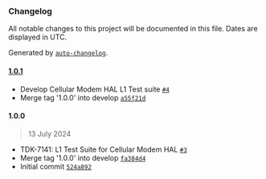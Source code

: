 ### Changelog

All notable changes to this project will be documented in this file. Dates are displayed in UTC.

Generated by [`auto-changelog`](https://github.com/CookPete/auto-changelog).

#### [1.0.1](https://github.com/rdkcentral/rdkb-halif-test-cellular-modem/compare/1.0.0...1.0.1)

- Develop Cellular Modem HAL L1 Test suite [`#4`](https://github.com/rdkcentral/rdkb-halif-test-cellular-modem/pull/4)
- Merge tag '1.0.0' into develop [`a55f21d`](https://github.com/rdkcentral/rdkb-halif-test-cellular-modem/commit/a55f21db0e0167a0bc1a28ef74e1c1ec440f8c64)

#### 1.0.0

> 13 July 2024

- TDK-7141: L1 Test Suite for Cellular Modem HAL [`#3`](https://github.com/rdkcentral/rdkb-halif-test-cellular-modem/pull/3)
- Merge tag '1.0.0' into develop [`fa384d4`](https://github.com/rdkcentral/rdkb-halif-test-cellular-modem/commit/fa384d400c2e1e300365cec99e436e386eb81530)
- Initial commit [`524a892`](https://github.com/rdkcentral/rdkb-halif-test-cellular-modem/commit/524a892ace5821c61c9f7bab4ef9a45d3be9bed3)
